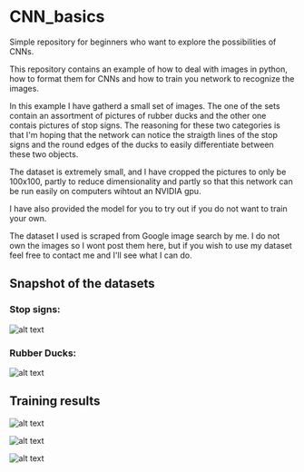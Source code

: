 # CNN_basics
Simple repository for beginners who want to explore the possibilities of CNNs.

This repository contains an example of how to deal with images in python, how to format them for CNNs and how to train you network to recognize the images. 

In this example I have gatherd a small set of images. The one of the sets contain an assortment of pictures of rubber ducks and the other one contais pictures of stop signs. The reasoning for these two categories is that I'm hoping that the network can notice the straigth lines of the stop signs and the round edges of the ducks to easily differentiate between these two objects. 

The dataset is extremely small, and I have cropped the pictures to only be 100x100, partly to reduce dimensionality and partly so that this network can be run easily on computers wihtout an NVIDIA gpu. 

I have also provided the model for you to try out if you do not want to train your own.

The dataset I used is scraped from Google image search by me. I do not own the images so I wont post them here, but if you wish to use my dataset feel free to contact me and I'll see what I can do.


## Snapshot of the datasets

### Stop signs:
![alt text](https://i.imgur.com/FBtHM9g.png)

### Rubber Ducks:
![alt text](https://i.imgur.com/1tRRhDk.png)


## Training results
![alt text](https://i.imgur.com/h5cu3O6.png)

![alt text](https://i.imgur.com/NTNQO9s.png)

![alt text](https://i.imgur.com/o0y9YCe.png)





